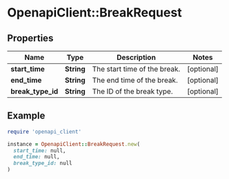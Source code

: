 # OpenapiClient::BreakRequest

## Properties

| Name | Type | Description | Notes |
| ---- | ---- | ----------- | ----- |
| **start_time** | **String** | The start time of the break. | [optional] |
| **end_time** | **String** | The end time of the break. | [optional] |
| **break_type_id** | **String** | The ID of the break type. | [optional] |

## Example

```ruby
require 'openapi_client'

instance = OpenapiClient::BreakRequest.new(
  start_time: null,
  end_time: null,
  break_type_id: null
)
```

